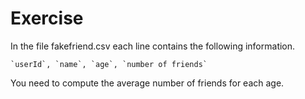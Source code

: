 # Exercise
In the file fakefriend.csv each line contains the following information.

	`userId`, `name`, `age`, `number of friends`

You need to compute the average number of friends for each age.

	


